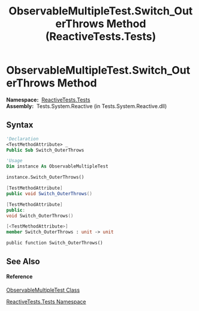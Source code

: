 ﻿---
title: ObservableMultipleTest.Switch_OuterThrows Method  (ReactiveTests.Tests)
TOCTitle: Switch_OuterThrows Method
ms:assetid: M:ReactiveTests.Tests.ObservableMultipleTest.Switch_OuterThrows
ms:mtpsurl: https://msdn.microsoft.com/en-us/library/reactivetests.tests.observablemultipletest.switch_outerthrows(v=VS.103)
ms:contentKeyID: 36618940
ms.date: 06/28/2011
mtps_version: v=VS.103
f1_keywords:
- ReactiveTests.Tests.ObservableMultipleTest.Switch_OuterThrows
dev_langs:
- CSharp
- JScript
- VB
- FSharp
- c++
---

# ObservableMultipleTest.Switch\_OuterThrows Method

**Namespace:**  [ReactiveTests.Tests](hh289046\(v=vs.103\).md)  
**Assembly:**  Tests.System.Reactive (in Tests.System.Reactive.dll)

## Syntax

``` vb
'Declaration
<TestMethodAttribute> _
Public Sub Switch_OuterThrows
```

``` vb
'Usage
Dim instance As ObservableMultipleTest

instance.Switch_OuterThrows()
```

``` csharp
[TestMethodAttribute]
public void Switch_OuterThrows()
```

``` c++
[TestMethodAttribute]
public:
void Switch_OuterThrows()
```

``` fsharp
[<TestMethodAttribute>]
member Switch_OuterThrows : unit -> unit 
```

``` jscript
public function Switch_OuterThrows()
```

## See Also

#### Reference

[ObservableMultipleTest Class](hh303586\(v=vs.103\).md)

[ReactiveTests.Tests Namespace](hh289046\(v=vs.103\).md)

